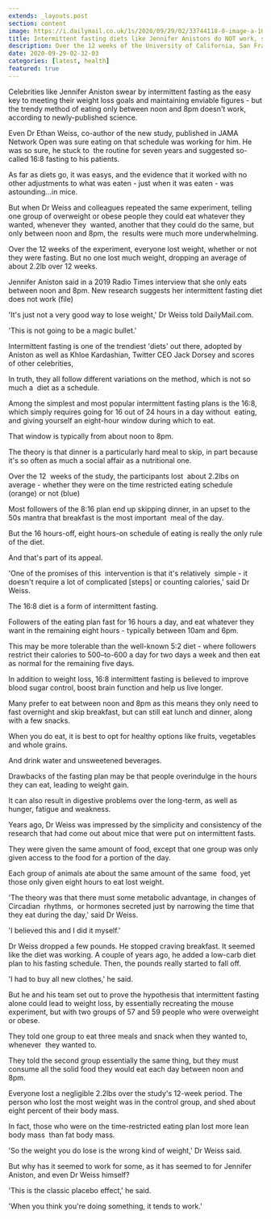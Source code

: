 ```yaml
---
extends: _layouts.post
section: content
image: https://i.dailymail.co.uk/1s/2020/09/29/02/33744118-0-image-a-10_1601341747900.jpg 
title: Intermittent fasting diets like Jennifer Anistons do NOT work, study finds 
description: Over the 12 weeks of the University of California, San Francisco study, everyone lost weight, whether or not they fasted. But no one lost much weight, dropping about 2.2lbs over 12 weeks. 
date: 2020-09-29-02-32-03 
categories: [latest, health] 
featured: true 
--- 
```

Celebrities like Jennifer Aniston swear by intermittent fasting as the easy key to meeting their weight loss goals and maintaining enviable figures - but the trendy method of eating only between noon and 8pm doesn't work, according to newly-published science. 

Even Dr Ethan Weiss, co-author of the new study, published in JAMA Network Open was sure eating on that schedule was working for him. He was so sure, he stuck to  the routine for seven years and suggested so-called 16:8 fasting to his patients. 

As far as diets go, it was easys, and the evidence that it worked with no other adjustments to what was eaten - just when it was eaten - was astounding...in mice. 

But when Dr Weiss and colleagues repeated the same experiment, telling one group of overweight or obese people they could eat whatever they wanted, whenever they  wanted, another that they could do the same, but only between noon and 8pm, the  results were much more underwhelming. 

Over the 12 weeks of the experiment, everyone lost weight, whether or not they were fasting. But no one lost much weight, dropping an average of about 2.2lb over 12 weeks. 

Jennifer Aniston said in a 2019 Radio Times interview that she only eats between noon and 8pm. New research suggests her intermittent fasting diet does not work (file)

'It's just not a very good way to lose weight,' Dr Weiss told DailyMail.com. 

'This is not going to be a magic bullet.'  

Intermittent fasting is one of the trendiest 'diets' out there, adopted by Aniston as well as Khloe Kardashian, Twitter CEO Jack Dorsey and scores of other celebrities, 

In truth, they all follow different variations on the method, which is not so much a  diet as a schedule. 

Among the simplest and most popular intermittent fasting plans is the 16:8, which simply requires going for 16 out of 24 hours in a day without  eating, and giving yourself an eight-hour window during which to eat. 

That window is typically from about noon to 8pm. 

The theory is that dinner is a particularly hard meal to skip, in part because it's so often as much a social affair as a nutritional one. 

Over the 12  weeks of the study, the participants lost  about 2.2lbs on average - whether they were on the time restricted eating schedule  (orange) or not (blue) 

Most followers of the 8:16 plan end up skipping dinner, in an upset to the 50s mantra that breakfast is the most important  meal of the day. 

But the 16 hours-off, eight hours-on schedule of eating is really the only rule of the diet. 

And that's part of its appeal. 

'One of the promises of this  intervention is that it's relatively  simple - it doesn't require a lot of complicated [steps] or counting calories,' said Dr Weiss. 

The 16:8 diet is a form of intermittent fasting. 

Followers of the eating plan fast for 16 hours a day, and eat whatever they want in the remaining eight hours - typically between 10am and 6pm. 

This may be more tolerable than the well-known 5:2 diet - where followers restrict their calories to 500–to-600 a day for two days a week and then eat as normal for the remaining five days.

In addition to weight loss, 16:8 intermittent fasting is believed to improve blood sugar control, boost brain function and help us live longer.

Many prefer to eat between noon and 8pm as this means they only need to fast overnight and skip breakfast, but can still eat lunch and dinner, along with a few snacks.

When you do eat, it is best to opt for healthy options like fruits, vegetables and whole grains.

And drink water and unsweetened beverages. 

Drawbacks of the fasting plan may be that people overindulge in the hours they can eat, leading to weight gain.

It can also result in digestive problems over the long-term, as well as hunger, fatigue and weakness. 

Years ago, Dr Weiss was impressed by the simplicity and consistency of the research that had come out about mice that were put on intermittent fasts.

They were given the same amount of food, except that one group was only given access to the food for a portion of the day. 

Each group of animals ate about the same amount of the same  food, yet those only given eight hours to eat lost weight. 

'The theory was that there must some metabolic advantage, in changes of Circadian  rhythms,  or hormones secreted just by narrowing the time that they eat during the day,' said Dr Weiss. 

'I believed this and I did it myself.' 

Dr Weiss dropped a few pounds. He stopped craving breakfast. It seemed like the diet was working. A couple of years ago, he added a low-carb diet plan to his fasting schedule. Then, the pounds really started to fall off. 

'I had to buy all new clothes,' he said.  

But he and his team set out to prove the hypothesis that intermittent fasting alone could lead to weight loss, by essentially recreating the mouse experiment, but with two groups of 57 and 59 people who were overweight or obese. 

They told one group to eat three meals and snack when they wanted to, whenever  they wanted to. 

They told the second group essentially the same thing, but they must consume all the solid food they would eat each day between noon and 8pm. 

Everyone lost a negligible 2.2lbs over the study's 12-week period. The person who lost the most weight was in the control group, and shed about eight percent of their body mass. 

In fact, those who were on the time-restricted eating plan lost more lean body mass  than fat body mass. 

'So the weight you do lose is the wrong kind of weight,' Dr Weiss said. 

But why has it seemed to work for some, as it has seemed to for Jennifer Aniston, and even Dr Weiss himself?  

'This is the classic placebo effect,' he said. 

'When you think you're doing something, it tends to work.' 

